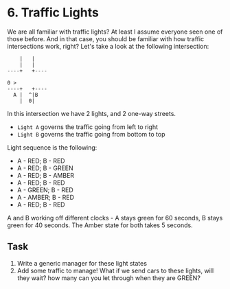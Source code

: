 # 6. Traffic Lights

We are all familiar with traffic lights? At least I assume everyone seen one of those before. And in that case, you should be familiar with how traffic intersections work, right? Let's take a look at the following intersection:

```
    |   |
    |   |
----+   +----

0 >
----+   +----
  A |  ^|B
    |  0|
```

In this intersection we have 2 lights, and 2 one-way streets.

* `Light A` governs the traffic going from left to right
* `Light B` governs the traffic going from bottom to top

Light sequence is the following:

* A - RED;   B - RED
* A - RED;   B - GREEN
* A - RED;   B - AMBER
* A - RED;   B - RED
* A - GREEN; B - RED
* A - AMBER; B - RED
* A - RED;   B - RED

A and B working off different clocks - A stays green for 60 seconds, B stays green for 40 seconds.
The Amber state for both takes 5 seconds.

## Task

1. Write a generic manager for these light states
2. Add some traffic to manage! What if we send cars to these lights, will they wait? how many can you let through when they are GREEN?
